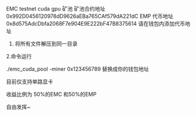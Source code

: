 EMC testnet cuda gpu 矿池
矿池合约地址
0x992D0456120978dD9626aEBa765CAf579dA221dC
EMP 代币地址
0x8d575AdcDbfa2068F7e904E9E222bF47B8375614
请在钱包内添加代币地址

1. 将所有文件解压到同一目录

2.命令运行 

./emc_cuda_pool -miner 0x123456789
替换成你的钱包地址

目前仅支持单路显卡

收益比例为
50%的EMC 和50%的EMP

自由发挥~

